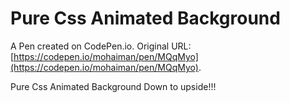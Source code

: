 # Pure Css Animated Background

A Pen created on CodePen.io. Original URL: [https://codepen.io/mohaiman/pen/MQqMyo](https://codepen.io/mohaiman/pen/MQqMyo).

Pure Css Animated Background Down to upside!!! 